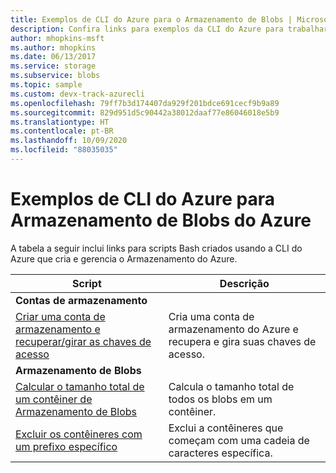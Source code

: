 ```yaml
---
title: Exemplos de CLI do Azure para o Armazenamento de Blobs | Microsoft Docs
description: Confira links para exemplos da CLI do Azure para trabalhar com o Armazenamento de Blobs do Azure, como criar uma conta de armazenamento, excluir contêineres com um prefixo específico e muito mais.
author: mhopkins-msft
ms.author: mhopkins
ms.date: 06/13/2017
ms.service: storage
ms.subservice: blobs
ms.topic: sample
ms.custom: devx-track-azurecli
ms.openlocfilehash: 79ff7b3d174407da929f201bdce691cecf9b9a89
ms.sourcegitcommit: 829d951d5c90442a38012daaf77e86046018e5b9
ms.translationtype: HT
ms.contentlocale: pt-BR
ms.lasthandoff: 10/09/2020
ms.locfileid: "88035035"
---
```

# <a name="azure-cli-samples-for-azure-blob-storage"></a>Exemplos de CLI do Azure para Armazenamento de Blobs do Azure

A tabela a seguir inclui links para scripts Bash criados usando a CLI do Azure que cria e gerencia o Armazenamento do Azure.

| Script | Descrição |
|---|---|
|**Contas de armazenamento**||
| [Criar uma conta de armazenamento e recuperar/girar as chaves de acesso](../scripts/storage-common-rotate-account-keys-cli.md?toc=%2fcli%2fazure%2ftoc.json) | Cria uma conta de armazenamento do Azure e recupera e gira suas chaves de acesso. |
|**Armazenamento de Blobs**||
| [Calcular o tamanho total de um contêiner de Armazenamento de Blobs](../scripts/storage-blobs-container-calculate-size-cli.md?toc=%2fcli%2fazure%2ftoc.json) | Calcula o tamanho total de todos os blobs em um contêiner. |
| [Excluir os contêineres com um prefixo específico](../scripts/storage-blobs-container-delete-by-prefix-cli.md?toc=%2fcli%2fazure%2ftoc.json) | Exclui a contêineres que começam com uma cadeia de caracteres específica. |
